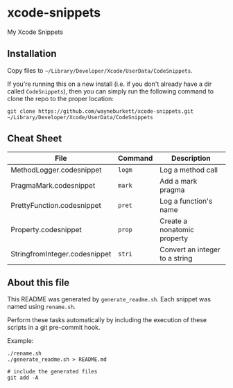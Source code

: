 # xcode-snippets

My Xcode Snippets

## Installation

Copy files to `~/Library/Developer/Xcode/UserData/CodeSnippets`.

If you're running this on a new install (i.e. if you don't already have a dir called `CodeSnippets`), then you can simply run the following command to clone the repo to the proper location:

    git clone https://github.com/wayneburkett/xcode-snippets.git ~/Library/Developer/Xcode/UserData/CodeSnippets

## Cheat Sheet

File | Command  | Description
------------- | ------------- | -------------
MethodLogger.codesnippet|`logm`|Log a method call
PragmaMark.codesnippet|`mark`|Add a mark pragma
PrettyFunction.codesnippet|`pret`|Log a function's name
Property.codesnippet|`prop`|Create a nonatomic property
StringfromInteger.codesnippet|`stri`|Convert an integer to a string

## About this file

This README was generated by `generate_readme.sh`. Each snippet was named using `rename.sh`.

Perform these tasks automatically by including the execution of these scripts 
in a git pre-commit hook.

Example:

    ./rename.sh
    ./generate_readme.sh > README.md

    # include the generated files
    git add -A

